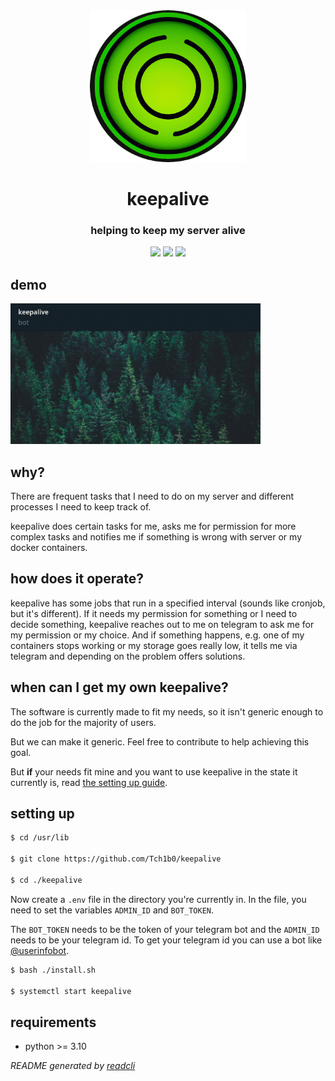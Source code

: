 <div align="center">
    <img src="./media/logo.png" width="250px" />
    <h1 style="underline">keepalive</h1>
    <h3>helping to keep my server alive</h3>
    <img src="https://img.shields.io/github/license/Tch1b0/keepalive" />
    <img src="https://img.shields.io/github/workflow/status/Tch1b0/keepalive/ci" />
    <img src="https://img.shields.io/github/issues/Tch1b0/keepalive" />
</div>

## demo

<img src="./media/demo.gif" width="400px" />

## why?

There are frequent tasks that I need to do on my server and different processes I need to keep track of.

keepalive does certain tasks for me, asks me for permission for more complex tasks and notifies me if something is wrong with server or my docker containers.

## how does it operate?

keepalive has some jobs that run in a specified interval (sounds like cronjob, but it's different). If it needs my permission for something or I need to decide something, keepalive reaches out to me on telegram to ask me for my permission or my choice. And if something happens, e.g. one of my containers stops working or my storage goes really low, it tells me via telegram and depending on the problem offers solutions.

## when can I get my own keepalive?

The software is currently made to fit my needs, so it isn't generic enough to do the job for the majority of users.

But we can make it generic. Feel free to contribute to help achieving this goal.

But **if** your needs fit mine and you want to use keepalive in the state it currently is, read [the setting up guide](#setting-up).

## setting up

```sh
$ cd /usr/lib

$ git clone https://github.com/Tch1b0/keepalive

$ cd ./keepalive
```

Now create a `.env` file in the directory you're currently in.
In the file, you need to set the variables `ADMIN_ID` and `BOT_TOKEN`.

The `BOT_TOKEN` needs to be the token of your telegram bot and the `ADMIN_ID` needs to be your telegram id. To get your telegram id you can use a bot like [@userinfobot](https://t.me/userinfobot).

```sh
$ bash ./install.sh

$ systemctl start keepalive
```

## requirements

- python >= 3.10

_README generated by [readcli](https://github.com/Tch1b0/readcli)_
